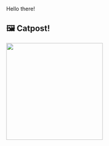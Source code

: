 Hello there!



## 🖼️ Catpost!

<sub>
    <img src="https://cdn2.thecatapi.com/images/1dc.png" height="256">
</sub>


